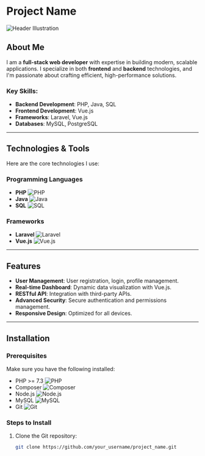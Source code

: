 # Project Name

![Header Illustration](URL_TO_YOUR_HEADER_ILLUSTRATION.gif) <!-- Replace with your illustration GIF URL -->

## About Me

I am a **full-stack web developer** with expertise in building modern, scalable applications. I specialize in both **frontend** and **backend** technologies, and I'm passionate about crafting efficient, high-performance solutions.

### Key Skills:
- **Backend Development**: PHP, Java, SQL
- **Frontend Development**: Vue.js
- **Frameworks**: Laravel, Vue.js
- **Databases**: MySQL, PostgreSQL

---

## Technologies & Tools

Here are the core technologies I use:

### Programming Languages
- **PHP** ![PHP](https://img.shields.io/badge/PHP-7.x-F7A800?style=flat&logo=php&logoColor=fff)
- **Java** ![Java](https://img.shields.io/badge/Java-8+-007396?style=flat&logo=java&logoColor=fff)
- **SQL** ![SQL](https://img.shields.io/badge/SQL-MySQL-4479A1?style=flat&logo=mysql&logoColor=fff)

### Frameworks
- **Laravel** ![Laravel](https://img.shields.io/badge/Laravel-8.x-F7A800?style=flat&logo=laravel&logoColor=fff)
- **Vue.js** ![Vue.js](https://img.shields.io/badge/Vue.js-3.x-4FC08D?style=flat&logo=vue.js&logoColor=fff)

---

## Features
- **User Management**: User registration, login, profile management.
- **Real-time Dashboard**: Dynamic data visualization with Vue.js.
- **RESTful API**: Integration with third-party APIs.
- **Advanced Security**: Secure authentication and permissions management.
- **Responsive Design**: Optimized for all devices.

---

## Installation

### Prerequisites

Make sure you have the following installed:

- PHP >= 7.3 ![PHP](https://img.shields.io/badge/PHP-7.3+-777BB4?style=flat&logo=php&logoColor=fff)
- Composer ![Composer](https://img.shields.io/badge/Composer-1.10+-2E8B57?style=flat&logo=composer&logoColor=fff)
- Node.js ![Node.js](https://img.shields.io/badge/Node.js-v14.x-68A063?style=flat&logo=node.js&logoColor=fff)
- MySQL ![MySQL](https://img.shields.io/badge/MySQL-8.0-4479A1?style=flat&logo=mysql&logoColor=fff)
- Git ![Git](https://img.shields.io/badge/Git-v2.30-FF5700?style=flat&logo=git&logoColor=fff)

### Steps to Install

1. Clone the Git repository:

   ```bash
   git clone https://github.com/your_username/project_name.git
